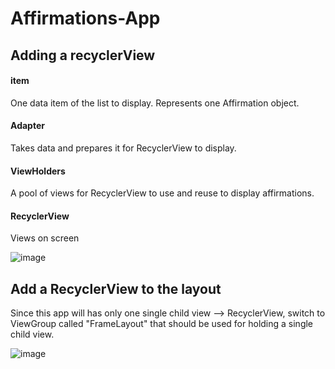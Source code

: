 # Affirmations-App

## Adding a recyclerView 

#### item
   One data item of the list to display. Represents one Affirmation object.
#### Adapter
   Takes data and prepares it for RecyclerView to display.
#### ViewHolders
   A pool of views for RecyclerView to use and reuse to display affirmations.
#### RecyclerView 
   Views on screen
      
   ![image](https://user-images.githubusercontent.com/72002605/177455191-6576878e-4539-423b-b046-59ca34fb7a9e.png)

## Add a RecyclerView to the layout 
  Since this app will has only one single child view --> RecyclerView, switch to ViewGroup called "FrameLayout" 
  that should be used for holding a single child view.
  
 ![image](https://user-images.githubusercontent.com/72002605/177455704-8600446e-12d7-42e2-af10-895b289a240d.png)

    
   
